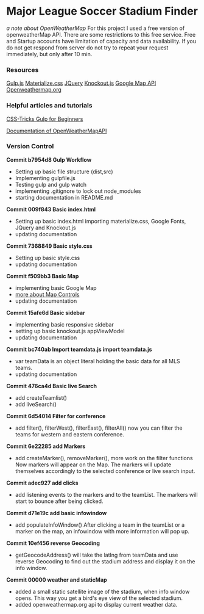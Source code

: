 # Major League Soccer Stadium Finder

_a note about OpenWeatherMap_
For this project I used a free version of openweatherMap API. There are some restrictions to this free service. Free and Startup accounts have limitation of capacity and data availability. If you do not get respond from server do not try to repeat your request immediately, but only after 10 min.

### Resources

[Gulp.js](http://www.gulp.js.com)
[Materialize.css](http://materializecss.com/)
[JQuery](https://jquery.com/)
[Knockout.js](http://knockoutjs.com/)
[Google Map API]()
[Openweathermap.org](http://openweathermap.org/)

### Helpful articles and tutorials

[CSS-Tricks Gulp for Beginners](https://css-tricks.com/gulp-for-beginners/)

[Documentation of OpenWeatherMapAPI](http://openweathermap.org/api)

### Version Control

__Commit b7954d8 Gulp Workflow__

* Setting up basic file structure (dist,src)
* Implementing gulpfile.js
* Testing gulp and gulp watch
* implementing .gitignore to lock out node_modules
* starting documentation in README.md

__Commit 009f843 Basic index.html__

* Setting up basic index.html importing materialize.css, Google Fonts, JQuery and Knockout.js
* updating documentation

__Commit 7368849 Basic style.css__

* Setting up basic style.css
* updating documentation

__Commit f509bb3 Basic Map__

* implementing basic Google Map
* [more about Map Controls](https://developers.google.com/maps/documentation/javascript/controls)
* updating documentation

__Commit 15afe6d Basic sidebar__

* implementing basic responsive sidebar
* setting up basic knockout.js appViewModel
* updating documentation

__Commit bc740ab Import teamdata.js import teamdata.js__

* var teamData is an object literal holding the basic data for all MLS teams.
* updating documentation

__Commit 476ca4d Basic live Search__

* add createTeamlist()
* add liveSearch()

__Commit 6d54014 Filter for conference__

+ add filter(), filterWest(), filterEast(), filterAll()
  now you can filter the teams for western and eastern conference.

__Commit 6e22285 add Markers__

* add createMarker(), removeMarker(), more work on the filter functions
  Now markers will appear on the Map. The markers will update themselves accordingly to the selected conference or live search input.

__Commit adec927 add clicks__

* add listening events to the markers and to the teamList. The markers will start to bounce after being clicked.

__Commit d71e19c add basic infowindow__

* add populateInfoWindow()
  After clicking a team in the teamList or a marker on the map, an infowindow with more information will pop up.

__Commit 10ef456 reverse Geocoding__

* getGeocodeAddress() will take the latlng from teamData and use reverse Geocoding to find out the stadium address and display it on the info window.

__Commit 00000 weather and staticMap__

* added a small static satellite image of the stadium, when info window opens. This way you get a bird's eye view of the selected stadium.
* added openweathermap.org api to display current weather data.